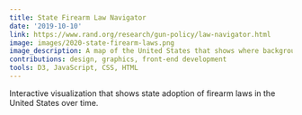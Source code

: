 ```yaml
---
title: State Firearm Law Navigator
date: '2019-10-10'
link: https://www.rand.org/research/gun-policy/law-navigator.html
image: images/2020-state-firearm-laws.png
image_description: A map of the United States that shows where background check laws were in effect in 2019.
contributions: design, graphics, front-end development
tools: D3, JavaScript, CSS, HTML
---
```


Interactive visualization that shows state adoption of firearm laws in the United States over time.